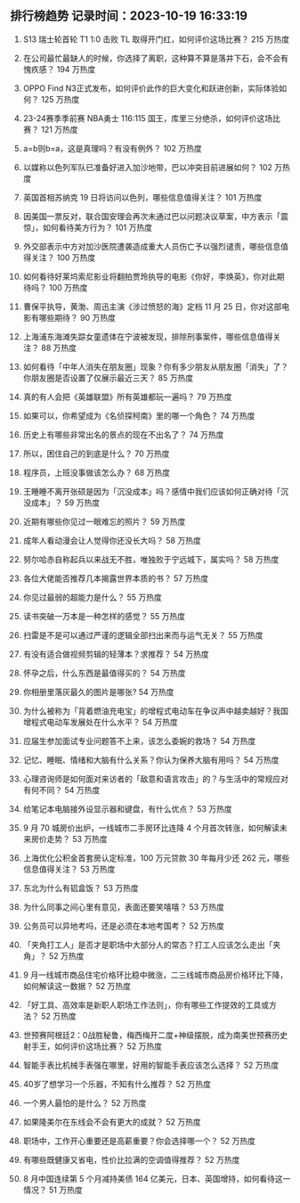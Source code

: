 
## 排行榜趋势 记录时间：2023-10-19 16:33:19
  
  1. S13 瑞士轮首轮 T1 1:0 击败 TL 取得开门红，如何评价这场比赛？ 215 万热度
    
  2. 在公司最忙最缺人的时候，你选择了离职，这种算不算是落井下石，会不会有愧疚感？ 194 万热度
    
  3. OPPO Find N3正式发布，如何评价此作的巨大变化和跃进创新，实际体验如何？ 125 万热度
    
  4. 23-24赛季季前赛 NBA勇士 116:115 国王，库里三分绝杀，如何评价这场比赛？ 121 万热度
    
  5. a=b则b=a，这是真理吗？有没有例外？ 102 万热度
    
  6. 以媒称以色列军队已准备好进入加沙地带，巴以冲突目前进展如何？ 102 万热度
    
  7. 英国首相苏纳克 19 日将访问以色列，哪些信息值得关注？ 101 万热度
    
  8. 因美国一票反对，联合国安理会再次未通过巴以问题决议草案，中方表示「震惊」，如何看待美方行为？ 101 万热度
    
  9. 外交部表示中方对加沙医院遭袭造成重大人员伤亡予以强烈谴责，哪些信息值得关注？ 100 万热度
    
  10. 如何看待好莱坞索尼影业将翻拍贾玲执导的电影《你好，李焕英》，你对此期待吗？ 100 万热度
    
  11. 曹保平执导，黄渤、周迅主演《涉过愤怒的海》定档 11 月 25 日，你对这部电影有哪些期待？ 90 万热度
    
  12. 上海浦东海滩失踪女童遗体在宁波被发现，排除刑事案件，哪些信息值得关注？ 88 万热度
    
  13. 如何看待「中年人消失在朋友圈」现象？你有多少朋友从朋友圈「消失」了？你朋友圈是否设置了仅展示最近三天？ 85 万热度
    
  14. 真的有人会把《英雄联盟》所有英雄都玩一遍吗？ 79 万热度
    
  15. 如果可以，你希望成为《名侦探柯南》里的哪一个角色？ 74 万热度
    
  16. 历史上有哪些非常出名的景点的现在不出名了？ 74 万热度
    
  17. 所以，困住自己的到底是什么？ 70 万热度
    
  18. 程序员，上班没事做该怎么办？ 68 万热度
    
  19. 王睡睡不离开张硕是因为「沉没成本」吗？感情中我们应该如何正确对待「沉没成本」？ 59 万热度
    
  20. 近期有哪些你见过一眼难忘的照片？ 59 万热度
    
  21. 成年人看动漫会让人觉得你还没长大吗？ 58 万热度
    
  22. 努尔哈赤自称起兵以来战无不胜，唯独败于宁远城下，属实吗？ 58 万热度
    
  23. 各位大佬能否推荐几本揭露世界本质的书？ 57 万热度
    
  24. 你见过最弱的超能力是什么？ 55 万热度
    
  25. 读书突破一万本是一种怎样的感觉？ 55 万热度
    
  26. 扫雷是不是可以通过严谨的逻辑全部扫出来而与运气无关？ 55 万热度
    
  27. 有没有适合做视频剪辑的轻薄本？求推荐？ 54 万热度
    
  28. 怀孕之后，什么东西是最值得买的？ 54 万热度
    
  29. 你相册里落灰最久的图片是哪张? 54 万热度
    
  30. 为什么被称为「背着燃油充电宝」的增程式电动车在争议声中越卖越好？我国增程式电动车发展处在什么水平？ 54 万热度
    
  31. 应届生参加面试专业问题答不上来，该怎么委婉的救场？ 54 万热度
    
  32. 记忆、睡眠、情绪和大脑有什么关系？你认为保养大脑有用吗？ 54 万热度
    
  33. 心理咨询师是如何面对来访者的「敌意和语言攻击」的？与生活中的常规应对有何不同？ 54 万热度
    
  34. 给笔记本电脑接外设显示器和键盘，有什么优点？ 53 万热度
    
  35. 9 月 70 城房价出炉，一线城市二手房环比连降 4 个月首次转涨，如何解读未来房价走势？ 53 万热度
    
  36. 上海优化公积金首套房认定标准，100 万元贷款 30 年每月少还 262 元，哪些信息值得关注？ 53 万热度
    
  37. 东北为什么有铝盒饭？ 53 万热度
    
  38. 为什么同事之间心里有意见，表面还要笑嘻嘻？ 53 万热度
    
  39. 公务员可以异地考吗，还是必须在本地考国考？ 52 万热度
    
  40. 「夹角打工人」是否才是职场中大部分人的常态？打工人应该怎么走出「夹角」？ 52 万热度
    
  41. 9 月一线城市商品住宅价格环比稳中微涨，二三线城市商品房价格环比下降，如何解读这一数据？ 52 万热度
    
  42. 「好工具、高效率是新职人职场工作法则」，你有哪些工作提效的工具或方法？ 52 万热度
    
  43. 世预赛阿根廷2：0战胜秘鲁，梅西梅开二度+神级摆脱，成为南美世预赛历史射手王，如何评价这场比赛？ 52 万热度
    
  44. 智能手表比机械手表强在哪里，好用的智能手表应该怎么选择？ 52 万热度
    
  45. 40岁了想学习一个乐器，不知有什么推荐？ 52 万热度
    
  46. 一个男人最怕的是什么？ 52 万热度
    
  47. 如果隆美尔在东线会不会有更大的成就？ 52 万热度
    
  48. 职场中，工作开心重要还是高薪重要？你会选择哪一个？ 52 万热度
    
  49. 有哪些既健康又省电，性价比拉满的空调值得推荐？ 52 万热度
    
  50. 8 月中国连续第 5 个月减持美债 164 亿美元，日本、英国增持，如何看待这一情况？ 51 万热度
    